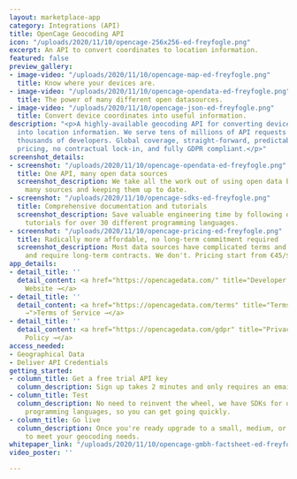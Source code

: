 ```yaml
---
layout: marketplace-app
category: Integrations (API)
title: OpenCage Geocoding API
icon: "/uploads/2020/11/10/opencage-256x256-ed-freyfogle.png"
excerpt: An API to convert coordinates to location information.
featured: false
preview_gallery:
- image-video: "/uploads/2020/11/10/opencage-map-ed-freyfogle.png"
  title: Know where your devices are.
- image-video: "/uploads/2020/11/10/opencage-opendata-ed-freyfogle.png"
  title: The power of many different open datasources.
- image-video: "/uploads/2020/11/10/opencage-json-ed-freyfogle.png"
  title: Convert device coordinates into useful information.
description: "<p>A highly-available geocoding API for converting device coordinates
  into location information. We serve tens of millions of API requests per day to
  thousands of developers. Global coverage, straight-forward, predictable, highly-affordable
  pricing, no contractual lock-in, and fully GDPR compliant.</p>"
screenshot_details:
- screenshot: "/uploads/2020/11/10/opencage-opendata-ed-freyfogle.png"
  title: One API, many open data sources
  screenshot_description: We take all the work out of using open data by aggregating
    many sources and keeping them up to date.
- screenshot: "/uploads/2020/11/10/opencage-sdks-ed-freyfogle.png"
  title: Comprehensive documentation and tutorials
  screenshot_description: Save valuable engineering time by following our detailed
    tutorials for over 30 different programming languages.
- screenshot: "/uploads/2020/11/10/opencage-pricing-ed-freyfogle.png"
  title: Radically more affordable, no long-term commitment required
  screenshot_description: Most data sources have complicated terms and conditions
    and require long-term contracts. We don't. Pricing start from €45/$50 per month.
app_details:
- detail_title: ''
  detail_content: <a href="https://opencagedata.com/" title="Developer Website →">Developer
    Website →</a>
- detail_title: ''
  detail_content: <a href="https://opencagedata.com/terms" title="Terms of Service
    →">Terms of Service →</a>
- detail_title: ''
  detail_content: <a href="https://opencagedata.com/gdpr" title="Privacy Policy →">Privacy
    Policy →</a>
access_needed:
- Geographical Data
- Deliver API Credentials
getting_started:
- column_title: Get a free trial API key
  column_description: Sign up takes 2 minutes and only requires an email address.
- column_title: Test
  column_description: No need to reinvent the wheel, we have SDKs for over 30 different
    programming languages, so you can get going quickly.
- column_title: Go live
  column_description: Once you're ready upgrade to a small, medium, or large plan
    to meet your geocoding needs.
whitepaper_link: "/uploads/2020/11/10/opencage-gmbh-factsheet-ed-freyfogle.pdf"
video_poster: ''

---
```

